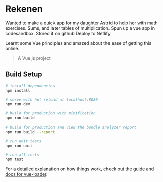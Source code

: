 # Rekenen

Wanted to make a quick app for my daughter Astrid to help her with math exercises.
Sums, and later tables of multiplication.
Spun up a vue app in codesandbox.
Stored it on github
Deploy to Netlify

Learnt some Vue principles and amazed about the ease of getting this online.

> A Vue.js project

## Build Setup

```bash
# install dependencies
npm install

# serve with hot reload at localhost:8080
npm run dev

# build for production with minification
npm run build

# build for production and view the bundle analyzer report
npm run build --report

# run unit tests
npm run unit

# run all tests
npm test
```

For a detailed explanation on how things work, check out the [guide](http://vuejs-templates.github.io/webpack/) and [docs for vue-loader](http://vuejs.github.io/vue-loader).
